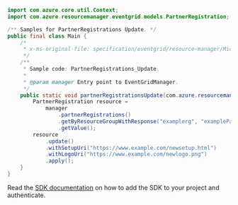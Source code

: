```java
import com.azure.core.util.Context;
import com.azure.resourcemanager.eventgrid.models.PartnerRegistration;

/** Samples for PartnerRegistrations Update. */
public final class Main {
    /*
     * x-ms-original-file: specification/eventgrid/resource-manager/Microsoft.EventGrid/preview/2021-10-15-preview/examples/PartnerRegistrations_Update.json
     */
    /**
     * Sample code: PartnerRegistrations_Update.
     *
     * @param manager Entry point to EventGridManager.
     */
    public static void partnerRegistrationsUpdate(com.azure.resourcemanager.eventgrid.EventGridManager manager) {
        PartnerRegistration resource =
            manager
                .partnerRegistrations()
                .getByResourceGroupWithResponse("examplerg", "examplePartnerRegistrationName1", Context.NONE)
                .getValue();
        resource
            .update()
            .withSetupUri("https://www.example.com/newsetup.html")
            .withLogoUri("https://www.example.com/newlogo.png")
            .apply();
    }
}
```

Read the [SDK documentation](https://github.com/Azure/azure-sdk-for-java/blob/azure-resourcemanager-eventgrid_1.2.0-beta.2/sdk/eventgrid/azure-resourcemanager-eventgrid/README.md) on how to add the SDK to your project and authenticate.
